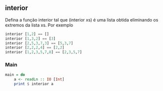 ## interior
[](solver.hs)
Defina a função interior tal que (interior xs) é uma lista obtida eliminando os extremos da lista xs. Por exemplo

```hs
interior [1,2] == []
interior [1,3,2] == [3]
interior [2,5,3,7,3] == [5,3,7]
interior [2,2,2,4] == [2,2]
interior [1,2,3,5,7,8] == [2,3,5,7]
```


<!--MAIN_BEGIN-->
### Main
```hs
main = do
    a <- readLn :: IO [Int]
    print $ interior a

```
<!--MAIN_END-->

